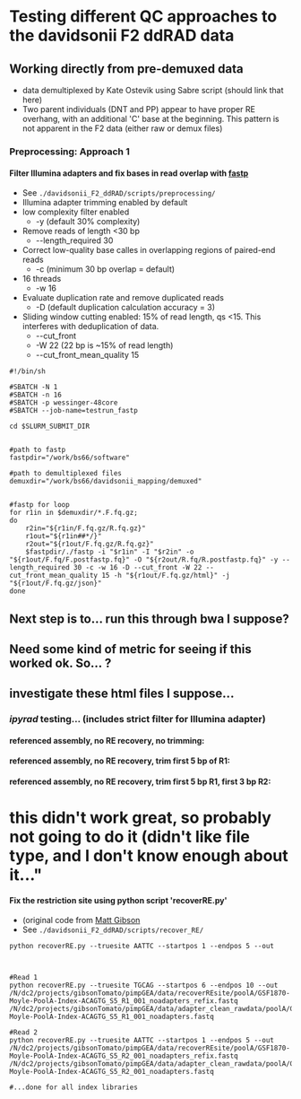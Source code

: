 # Testing different QC approaches to the davidsonii F2 ddRAD data

## Working directly from pre-demuxed data
* data demultiplexed by Kate Ostevik using Sabre script (should link that here)
* Two parent individuals (DNT and PP) appear to have proper RE overhang, with an additional 'C' base at the beginning. This pattern is not apparent in the F2 data (either raw or demux files)

### Preprocessing: Approach 1
#### Filter Illumina adapters and fix bases in read overlap with [fastp](https://github.com/OpenGene/fastp)
* See `./davidsonii_F2_ddRAD/scripts/preprocessing/`
* Illumina adapter trimming enabled by default
* low complexity filter enabled
    - -y (default 30% complexity)
* Remove reads of length <30 bp
    - --length_required 30
* Correct low-quality base calles in overlapping regions of paired-end reads
    - -c (minimum 30 bp overlap = default)
* 16 threads
    - -w 16
* Evaluate duplication rate and remove duplicated reads
    - -D (default duplication calculation accuracy = 3)
* Sliding window cutting enabled: 15% of read length, qs <15. This interferes with deduplication of data.
    - --cut_front
    - -W 22 (22 bp is ~15% of read length)
    - --cut_front_mean_quality 15

```
#!/bin/sh

#SBATCH -N 1
#SBATCH -n 16
#SBATCH -p wessinger-48core
#SBATCH --job-name=testrun_fastp

cd $SLURM_SUBMIT_DIR


#path to fastp
fastpdir="/work/bs66/software"

#path to demultiplexed files
demuxdir="/work/bs66/davidsonii_mapping/demuxed"


#fastp for loop
for r1in in $demuxdir/*.F.fq.gz; 
do
    r2in="${r1in/F.fq.gz/R.fq.gz}"
    r1out="${r1in##*/}"
    r2out="${r1out/F.fq.gz/R.fq.gz}"
    $fastpdir/./fastp -i "$r1in" -I "$r2in" -o "${r1out/F.fq/F.postfastp.fq}" -O "${r2out/R.fq/R.postfastp.fq}" -y --length_required 30 -c -w 16 -D --cut_front -W 22 --cut_front_mean_quality 15 -h "${r1out/F.fq.gz/html}" -j "${r1out/F.fq.gz/json}"
done
```

## Next step is to... run this through bwa I suppose?
## Need some kind of metric for seeing if this worked ok. So... ?
## investigate these html files I suppose...


### *ipyrad* testing... (includes strict filter for Illumina adapter)
#### referenced assembly, no RE recovery, no trimming:
#### referenced assembly, no RE recovery, trim first 5 bp of R1:
#### referenced assembly, no RE recovery, trim first 5 bp R1, first 3 bp R2:








# this didn't work great, so probably not going to do it (didn't like file type, and I don't know enough about it..."

#### Fix the restriction site using python script 'recoverRE.py'
* (original code from [Matt Gibson](https://github.com/gibsonMatt/pimpGEA/blob/master/scripts/recoverREsite/recoverRE.py)
* See `./davidsonii_F2_ddRAD/scripts/recover_RE/`

```
python recoverRE.py --truesite AATTC --startpos 1 --endpos 5 --out 



#Read 1
python recoverRE.py --truesite TGCAG --startpos 6 --endpos 10 --out /N/dc2/projects/gibsonTomato/pimpGEA/data/recoverREsite/poolA/GSF1870-Moyle-PoolA-Index-ACAGTG_S5_R1_001_noadapters_refix.fastq /N/dc2/projects/gibsonTomato/pimpGEA/data/adapter_clean_rawdata/poolA/GSF1870-Moyle-PoolA-Index-ACAGTG_S5_R1_001_noadapters.fastq

#Read 2
python recoverRE.py --truesite AATTC --startpos 1 --endpos 5 --out /N/dc2/projects/gibsonTomato/pimpGEA/data/recoverREsite/poolA/GSF1870-Moyle-PoolA-Index-ACAGTG_S5_R2_001_noadapters_refix.fastq /N/dc2/projects/gibsonTomato/pimpGEA/data/adapter_clean_rawdata/poolA/GSF1870-Moyle-PoolA-Index-ACAGTG_S5_R2_001_noadapters.fastq

#...done for all index libraries
```










